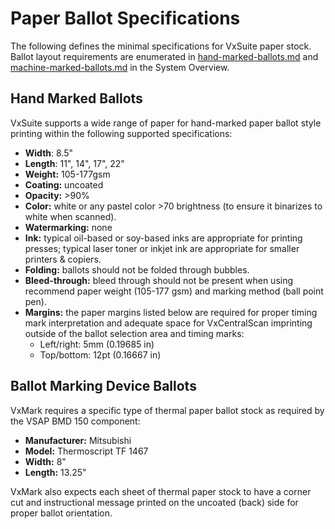 # Paper Ballot Specifications

The following defines the minimal specifications for VxSuite paper stock. Ballot layout requirements are enumerated in [hand-marked-ballots.md](../system-overview/hand-marked-ballots.md "mention") and [machine-marked-ballots.md](../system-overview/machine-marked-ballots.md "mention") in the System Overview.

## Hand Marked Ballots

VxSuite supports a wide range of paper for hand-marked paper ballot style printing within the following supported specifications:

* **Width**: 8.5"
* **Length**: 11", 14", 17", 22"
* **Weight:** 105-177gsm
* **Coating:** uncoated
* **Opacity:** >90%
* **Color:** white or any pastel color >70 brightness (to ensure it binarizes to white when scanned).
* **Watermarking:** none
* **Ink:** typical oil-based or soy-based inks are appropriate for printing presses; typical laser toner or inkjet ink are appropriate for smaller printers & copiers.
* **Folding:** ballots should not be folded through bubbles.
* **Bleed-through:** bleed through should not be present when using recommend paper weight (105-177 gsm) and marking method (ball point pen).
* **Margins:** the paper margins listed below are required for proper timing mark interpretation and adequate space for VxCentralScan imprinting outside of the ballot selection area and timing marks:
  * Left/right: 5mm (0.19685 in)
  * Top/bottom: 12pt (0.16667 in)

## Ballot Marking Device Ballots

VxMark requires a specific type of thermal paper ballot stock as required by the VSAP BMD 150 component:

* **Manufacturer:** Mitsubishi
* **Model:** Thermoscript TF 1467
* **Width:** 8"
* **Length:** 13.25"

VxMark also expects each sheet of thermal paper stock to have a corner cut and instructional message printed on the uncoated (back) side for proper ballot orientation.
